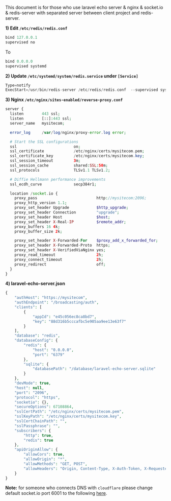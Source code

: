 This document is for those who use laravel echo server & nginx & socket.io & redis-server with separated server between client project and redis-server.

**1) Edit `/etc/redis/redis.conf`**

```php
bind 127.0.0.1
supervised no
```

To

```php
bind 0.0.0.0
supervised systemd
```

**2) Update `/etc/systemd/system/redis.service` under `[Service]`**

```php
Type=notify
ExecStart=/usr/bin/redis-server /etc/redis/redis.conf  --supervised systemd
```

**3) Nginx `/etc/nginx/sites-enabled/reverse-proxy.conf`**

```php
server {
  listen        443 ssl;
  listen        [::]:443 ssl;
  server_name   mysitecom;

  error_log     /var/log/nginx/proxy-error.log error;

  # Start the SSL configurations
  ssl                         on;
  ssl_certificate             /etc/nginx/certs/mysitecom.pem;
  ssl_certificate_key         /etc/nginx/certs/mysitecom.key;
  ssl_session_timeout         3m;
  ssl_session_cache           shared:SSL:50m;
  ssl_protocols               TLSv1.1 TLSv1.2;

  # Diffie Hellmann performance improvements
  ssl_ecdh_curve              secp384r1;

  location /socket.io {
    proxy_pass                          http://mysitecom:2096;
    proxy_http_version 1.1;
    proxy_set_header Upgrade            $http_upgrade;
    proxy_set_header Connection         "upgrade";
    proxy_set_header Host               $host;
    proxy_set_header X-Real-IP          $remote_addr;
    proxy_buffers 16 4k;
    proxy_buffer_size 2k;

    proxy_set_header X-Forwarded-For    $proxy_add_x_forwarded_for;
    proxy_set_header X-Forwarded-Proto  https;
    proxy_set_header X-VerifiedViaNginx yes;
    proxy_read_timeout                  2h;
    proxy_connect_timeout               2h;
    proxy_redirect                      off;
  }
}
```

**4) laravel-echo-server.json**

```php
{
	"authHost": "https://mysitecom",
	"authEndpoint": "/broadcasting/auth",
	"clients": [
		{
			"appId": "e45c056ec8ca8bd7",
			"key": "88d316b5cccafbc5e905aa9ee13e63f7"
		}
	],
	"database": "redis",
	"databaseConfig": {
		"redis": {
			"host": "0.0.0.0",
			"port": "6379"
		},
		"sqlite": {
			"databasePath": "/database/laravel-echo-server.sqlite"
		}
	},
	"devMode": true,
	"host": null,
	"port": "2096",
	"protocol": "https",
	"socketio": {},
	"secureOptions": 67108864,
	"sslCertPath": "/etc/nginx/certs/mysitecom.pem",
	"sslKeyPath": "/etc/nginx/certs/mysitecom.key",
	"sslCertChainPath": "",
	"sslPassphrase": "",
	"subscribers": {
		"http": true,
		"redis": true
	},
	"apiOriginAllow": {
		"allowCors": true,
		"allowOrigin": "*",
		"allowMethods": "GET, POST",
		"allowHeaders": "Origin, Content-Type, X-Auth-Token, X-Requested-With, Accept, Authorization, X-CSRF-TOKEN, X-Socket-Id"
	}
}
```

**Note:** for someone who connects DNS with `cloudflare` please change default socket.io port 6001 to the following [here][1].


  [1]: https://support.cloudflare.com/hc/en-us/articles/200169156-Which-ports-will-CloudFlare-work-with-
